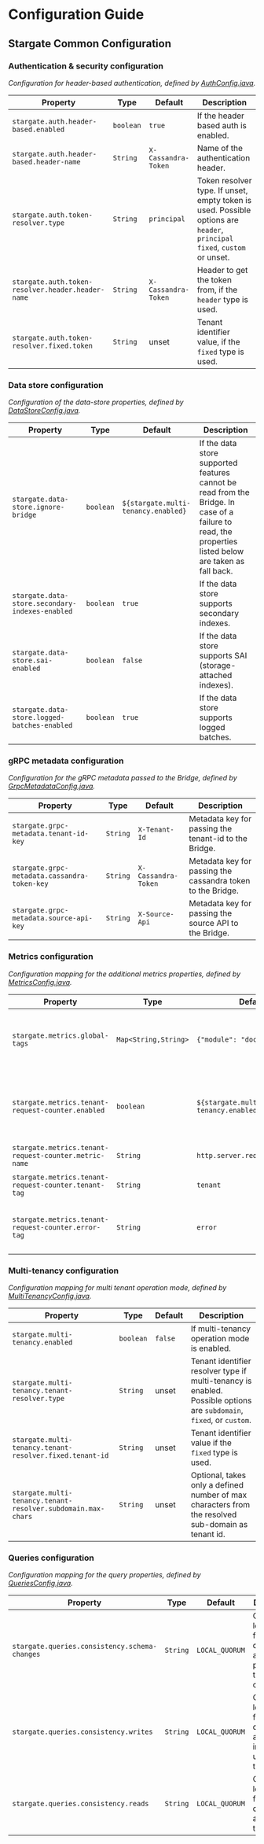 # Configuration Guide

## Stargate Common Configuration

### Authentication & security configuration
*Configuration for header-based authentication, defined by [AuthConfig.java](src/main/java/io/stargate/sgv2/api/common/config/AuthConfig.java).*

| Property                                          | Type      | Default             | Description                                                                                                                |
|---------------------------------------------------|-----------|---------------------|----------------------------------------------------------------------------------------------------------------------------|
| `stargate.auth.header-based.enabled`              | `boolean` | `true`              | If the header based auth is enabled.                                                                                       |
| `stargate.auth.header-based.header-name`          | `String`  | `X-Cassandra-Token` | Name of the authentication header.                                                                                         |
| `stargate.auth.token-resolver.type`               | `String`  | `principal`         | Token resolver type. If unset, empty token is used. Possible options are `header`, `principal` `fixed`, `custom` or unset. |
| `stargate.auth.token-resolver.header.header-name` | `String`  | `X-Cassandra-Token` | Header to get the token from, if the `header` type is used.                                                                |
| `stargate.auth.token-resolver.fixed.token`        | `String`  | unset               | Tenant identifier value, if the `fixed` type is used.                                                                      |

### Data store configuration
*Configuration of the data-store properties, defined by [DataStoreConfig.java](src/main/java/io/stargate/sgv2/api/common/config/DataStoreConfig.java).*

| Property                                        | Type      | Default                             | Description                                                                                                                                            |
|-------------------------------------------------|-----------|-------------------------------------|--------------------------------------------------------------------------------------------------------------------------------------------------------|
| `stargate.data-store.ignore-bridge`             | `boolean` | `${stargate.multi-tenancy.enabled}` | If the data store supported features cannot be read from the Bridge. In case of a failure to read, the properties listed below are taken as fall back. |
| `stargate.data-store.secondary-indexes-enabled` | `boolean` | `true`                              | If the data store supports secondary indexes.                                                                                                          |
| `stargate.data-store.sai-enabled`               | `boolean` | `false`                             | If the data store supports SAI (storage-attached indexes).                                                                                             |
| `stargate.data-store.logged-batches-enabled`    | `boolean` | `true`                              | If the data store supports logged batches.                                                                                                             |

### gRPC metadata configuration
*Configuration for the gRPC metadata passed to the Bridge, defined by [GrpcMetadataConfig.java](src/main/java/io/stargate/sgv2/api/common/config/GrpcMetadataConfig.java).*

| Property                                     | Type     | Default             | Description                                                 |
|----------------------------------------------|----------|---------------------|-------------------------------------------------------------|
| `stargate.grpc-metadata.tenant-id-key`       | `String` | `X-Tenant-Id`       | Metadata key for passing the tenant-id to the Bridge.       |
| `stargate.grpc-metadata.cassandra-token-key` | `String` | `X-Cassandra-Token` | Metadata key for passing the cassandra token to the Bridge. |
| `stargate.grpc-metadata.source-api-key`      | `String` | `X-Source-Api`      | Metadata key for passing the source API to the Bridge.      |

### Metrics configuration
*Configuration mapping for the additional metrics properties, defined by [MetricsConfig.java](src/main/java/io/stargate/sgv2/api/common/config/MetricsConfig.java).*

| Property                                              | Type                 | Default                             | Description                                                             |
|-------------------------------------------------------|----------------------|-------------------------------------|-------------------------------------------------------------------------|
| `stargate.metrics.global-tags`                        | `Map<String,String>` | `{"module": "docsapi"}`             | Map of global tags that will be applied to every meter.                 |
| `stargate.metrics.tenant-request-counter.enabled`     | `boolean`            | `${stargate.multi-tenancy.enabled}` | If extra metric for counting the request per tenant should be recorded. |
| `stargate.metrics.tenant-request-counter.metric-name` | `String`             | `http.server.requests.counter`      | Name of the metric.                                                     |
| `stargate.metrics.tenant-request-counter.tenant-tag`  | `String`             | `tenant`                            | The tag key for tenant id.                                              |
| `stargate.metrics.tenant-request-counter.error-tag`   | `String`             | `error`                             | The tag key for the request error flag (true/false).                    |

### Multi-tenancy configuration
*Configuration mapping for multi tenant operation mode, defined by [MultiTenancyConfig.java](src/main/java/io/stargate/sgv2/api/common/config/MultiTenancyConfig.java).*

| Property                                                     | Type      | Default | Description                                                                                                          |
|--------------------------------------------------------------|-----------|---------|----------------------------------------------------------------------------------------------------------------------|
| `stargate.multi-tenancy.enabled`                             | `boolean` | `false` | If multi-tenancy operation mode is enabled.                                                                          |
| `stargate.multi-tenancy.tenant-resolver.type`                | `String`  | unset   | Tenant identifier resolver type if multi-tenancy is enabled. Possible options are `subdomain`, `fixed`, or `custom`. |
| `stargate.multi-tenancy.tenant-resolver.fixed.tenant-id`     | `String`  | unset   | Tenant identifier value if the `fixed` type is used.                                                                 |
| `stargate.multi-tenancy.tenant-resolver.subdomain.max-chars` | `String`  | unset   | Optional, takes only a defined number of max characters from the resolved sub-domain as tenant id.                   |

### Queries configuration
*Configuration mapping for the query properties, defined by [QueriesConfig.java](src/main/java/io/stargate/sgv2/api/common/config/QueriesConfig.java).*

| Property                                      | Type     | Default        | Description                                                                      |
|-----------------------------------------------|----------|----------------|----------------------------------------------------------------------------------|
| `stargate.queries.consistency.schema-changes` | `String` | `LOCAL_QUORUM` | Consistency level to use for C* queries that are performing the schema changes.  |
| `stargate.queries.consistency.writes`         | `String` | `LOCAL_QUORUM` | Consistency level to use for C* queries that are inserting or updating the data. |
| `stargate.queries.consistency.reads`          | `String` | `LOCAL_QUORUM` | Consistency level to use for C* queries that are reading the data.               |
